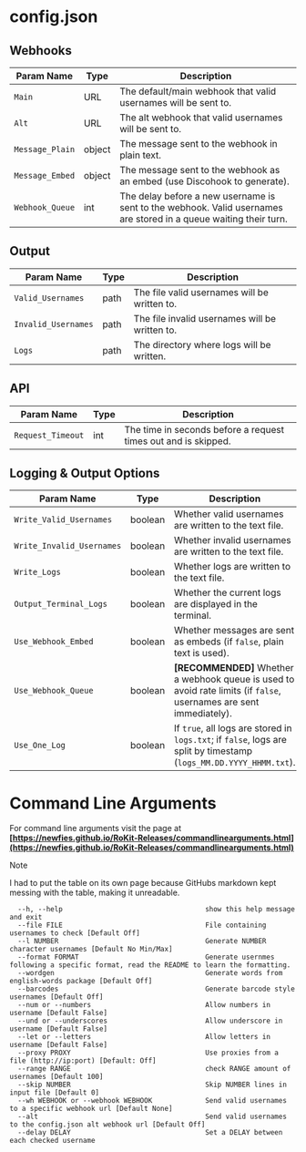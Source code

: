 # config.json

## Webhooks

| Param Name      | Type   | Description                                                                                                       |
|-----------------|--------|-------------------------------------------------------------------------------------------------------------------|
| `Main`          | URL    | The default/main webhook that valid usernames will be sent to.                                                    |
| `Alt`           | URL    | The alt webhook that valid usernames will be sent to.                                                             |
| `Message_Plain` | object | The message sent to the webhook in plain text.                                                                    |
| `Message_Embed` | object | The message sent to the webhook as an embed (use Discohook to generate).                                          |
| `Webhook_Queue` | int    | The delay before a new username is sent to the webhook. Valid usernames are stored in a queue waiting their turn. |

## Output

| Param Name          | Type | Description                                    |
|---------------------|------|------------------------------------------------|
| `Valid_Usernames`   | path | The file valid usernames will be written to.   |
| `Invalid_Usernames` | path | The file invalid usernames will be written to. |
| `Logs`              | path | The directory where logs will be written.      |


## API

| Param Name        | Type | Description                                                    |
|-------------------|------|----------------------------------------------------------------|
| `Request_Timeout` | int  | The time in seconds before a request times out and is skipped. |


## Logging & Output Options

| Param Name                | Type    | Description                                                                                                           |
|---------------------------|---------|-----------------------------------------------------------------------------------------------------------------------|
| `Write_Valid_Usernames`   | boolean | Whether valid usernames are written to the text file.                                                                 |
| `Write_Invalid_Usernames` | boolean | Whether invalid usernames are written to the text file.                                                               |
| `Write_Logs`              | boolean | Whether logs are written to the text file.                                                                            |
| `Output_Terminal_Logs`    | boolean | Whether the current logs are displayed in the terminal.                                                               |
| `Use_Webhook_Embed`       | boolean | Whether messages are sent as embeds (if `false`, plain text is used).                                                 |
| `Use_Webhook_Queue`       | boolean | **\[RECOMMENDED]** Whether a webhook queue is used to avoid rate limits (if `false`, usernames are sent immediately). |
| `Use_One_Log`             | boolean | If `true`, all logs are stored in `logs.txt`; if `false`, logs are split by timestamp (`logs_MM.DD.YYYY_HHMM.txt`).   |

# Command Line Arguments

For command line arguments visit the page at **[https://newfies.github.io/RoKit-Releases/commandlinearguments.html](https://newfies.github.io/RoKit-Releases/commandlinearguments.html)**

> [!NOTE]
> I had to put the table on its own page because GitHubs markdown kept messing with the table, making it unreadable.

```
  --h, --help                                   show this help message and exit
  --file FILE                                   File containing usernames to check [Default Off]
  --l NUMBER                                    Generate NUMBER character usernames [Default No Min/Max]
  --format FORMAT                               Generate usernmes following a specific format, read the README to learn the formatting.
  --wordgen                                     Generate words from english-words package [Default Off]
  --barcodes                                    Generate barcode style usernames [Default Off]
  --num or --numbers                            Allow numbers in username [Default False]
  --und or --underscores                        Allow underscore in username [Default False]
  --let or --letters                            Allow letters in username [Default False]
  --proxy PROXY                                 Use proxies from a file (http://ip:port) [Default: Off]
  --range RANGE                                 check RANGE amount of usernames [Default 100]
  --skip NUMBER                                 Skip NUMBER lines in input file [Default 0]
  --wh WEBHOOK or --webhook WEBHOOK             Send valid usernames to a specific webhook url [Default None]
  --alt                                         Send valid usernames to the config.json alt webhook url [Default Off]
  --delay DELAY                                 Set a DELAY between each checked username
```